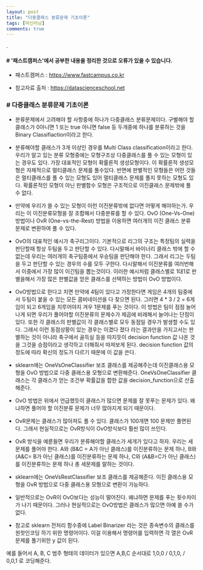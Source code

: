 ```yaml
---
layout: post
title: "다중클래스 분류문제 기초이론"
tags: [머신러닝]
comments: true
---
```


.


#### # '패스트캠퍼스'에서 공부한 내용을 정리한 것으로 오류가 있을 수 있습니다.

- 패스트캠퍼스 : https://www.fastcampus.co.kr

- 참고자료 출처 : https://datascienceschool.net


### # 다중클래스 분류문제 기초이론

- 분류문제에서 고려해야 할 사항중에 하나가 다중클래스 분류문제이다. 구별해야 할 클래스가 0아니면 1 또는 true 아니면 false 등 두개중에 하나를 분류하는 것을 Binary Classifiaction이라고 한다. 


- 분류해야할 클래스가 3개 이상인 경우를 Multi Class classification이라고 한다. 우리가 알고 있는 분류 모형중에는 모형구조상 다중클래스를 풀 수 있는 모형이 있는 경우도 있다. 가장 대표적인 모형이 확률론적 생성모형이다. 이 확률론적 생성모형은 자체적으로 멀티클래스 문제를 풀수있다. 반면에 판별적인 모형들은 어떤 것들은 멀티클래스를 풀 수 있는 모형도 있어 멀티클래스 문제를 풀지 못하는 모형도 있다. 확률론적인 모형이 아닌 판별함수 모형은 구조적으로 이진클래스 문제밖에 풀 수 없다.


- 만약에 우리가 쓸 수 있는 모형이 이런 이진분류밖에 없다면 어떻게 해야하는가. 우리는 이 이진분류모형을 잘 조합해서 다중분류를 할 수 있다. OvO (One-Vs-One) 방법이나 OvR (One-vs-the-Rest) 방법을 이용하면 여러개의 이진 클래스 분류 문제로 변환하여 풀 수 있다.


- OvO의 대표적인 예시가 축구리그이다. 기본적으로 리그의 구조는 특정팀의 실력을 판단할때 항상 두팀을 두고 판단할 수 있다. 다시말해서 바이너리 클래스 밖에 할 수 없는데 우리는 여러개의 축구팀중에서 우승팀을 판단해야 한다. 그래서 리그는 두팀을 두고 판단할 수 있는 경우의 수를 모두 구한다. 다시말해서 이진분류를 여러번해서 이중에서 가장 많이 이긴팀을 뽑는것이다. 이러한 예시처럼 클래스별로 1대1로 판별을해서 가장 많은 판별값을 얻은 클래스를 선택하는 방법이 OvO 방법이다.


- OvO방법으로 한다고 치면 만약에 4팀이 있다고 가정한다면 게임은 4개의 팀중에서 두팀이 붙을 수 있는 모든 콤비네이션을 다 찾으면 된다. 그러면 4 * 3 / 2 = 6게임이 되고 6게임을 치루어야지 겨우 1문제를 푸는 것이다. 이 방법은 팀이 점점 늘어나게 되면 우리가 풀어야할 이진분류의 문제수가 제곱에 비례해서 늘어나는 단점이 있다. 또한 각 클래스의 판별값이 각 클래스별로 모두 동점일 경우가 발생할 수도 있다. 그래서 이런 동점상황이 있는 경우는 이겼다 졌다 라는 결과만을 가지고서는 판별하는 것이 아니라 축구에서 골득실 등을 따지듯이 decision function 값 나온 것을 그것을 승점이라고 생각하고 더해줘서 따져보게 된다. decision function 값의 정도에 따라 확신의 정도가 다르기 때문에 이 값을 쓴다.


- sklearn에는 OneVsOneClassifier 보조 클래스를 제공해주는데 이진클래스용 모형을 OvO 방법으로 다중 클래스용 모형으로 변환해준다. OneVsOneClassifier 클래스는 각 클래스가 얻는 조건부 확률값을 합한 값을 decision_function으로 산출해준다.


- OvO 방법은 위에서 언급했듯이 클래스가 많으면 문제를 잘 못푸는 문제가 있다. 왜냐하면 풀어야 할 이진분류 문제가 너무 많아지게 되기 때문이다.


- OvR문제는 클래스가 많아져도 풀 수 있다. 클래스가 100개면 100 문제만 풀면된다. 그래서 현실적으로는 OvR방식이 OvO방식보다 훨씬 많이 쓰인다. 


- OvR 방식을 예륻들면 우리가 분류해야할 클래스가 세개가 있다고 하자. 우리는 세문제를 풀어야 한다. A와 (B&C = A가 아닌 클래스)를 이진분류하는 문제 하나, B와 (A&C= B가 아닌 클래스)를 이진분류하는 문제 하나, C와 (A&B=C가 아닌 클래스)를 이진분류하는 문제 하나 총 세문제를 말하는 것이다.


- sklearn에는 OneVsRestClassifier 보조 클래스를 제공해준다. 이진 클래스용 모형을 OvR 방법으로 다중 클래스용 모형으로 변환이 가능하다.


- 일반적으로는 OvR이 OvO보다는 성능이 떨어진다. 왜냐하면 문제를 푸는 횟수차이가 나기 때문이다. 그러나 현실적으로는 OvO방법은 클래스가 많으면 아예 쓸 수가 없다. 


- 참고로 sklearn 전처리 함수중에 Label Binarizer 라는 것은 종속변수의 클래스를 원핫인코딩 하기 위한 명령어이다. 이걸 이용해서 명령어를 입력하면 각 열은 OvR 문제를 풀기위한 y 값이 된다.

예를 들어서 A, B, C 범주 형태의 데이터가 있으면 A,B,C 순서대로 1,0,0 / 0,1,0, / 0,0,1 로 코딩해준다.
